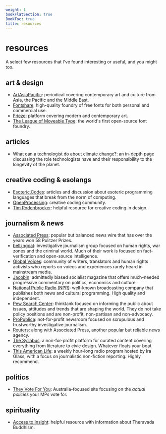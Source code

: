 ```yaml
---
weight: 1
bookFlatSection: true
BookToc: true
title: resources
---
```


# resources

A select few resources that I've found interesting or useful, and you might too.

## art & design

- [ArtAsiaPacific](https://artasiapacific.com/): periodical covering contemporary art and culture from Asia, the Pacific and the Middle East.
- [Fontshare](https://www.fontshare.com/): high-quality foundry of free fonts for both personal and commercial use.
- [Frieze](https://www.frieze.com/): platform covering modern and contemporary art.
- [The League of Moveable Type](https://www.theleagueofmoveabletype.com/): the world's first open-source font foundry.

## articles

- [What can a technologist do about climate change?](https://worrydream.com/ClimateChange/): an in-depth page discussing the role technologists have and their responsibility to the longevity of the planet.

## creative coding & esolangs

- [Esoteric.Codes](https://esoteric.codes/): articles and discussion about esoteric programming languages that break from the norm of computing.
- [OpenProcessing](https://openprocessing.org/): creative coding community.
- [Tim Rodenbroeker](https://timrodenbroeker.de/): helpful resource for creative coding in design.

## journalism & news

- [Associated Press](https://apnews.com/): popular but balanced news wire that has over the years won 58 Pulitzer Prizes.
- [bell¿ngcat](https://www.bellingcat.com/): investigative journalism group focused on human rights, war zones and the criminal world. Much of their work is focused on fact-verification and open-source intelligence.
- [Global Voices](https://globalvoices.org/): community of writers, translators and human rights activists who reports on voiecs and experiences rarely heard in mainstream media.
- [Jacobin](https://jacobin.com/): admittedly biased socialist magazine that offers much-needed progressive commentary on politics, economics and culture.
- [National Public Radio (NPR)](https://www.npr.org/): well-known broadcasting company that publishes both news and cultural programming. High quality and independent.
- [Pew Search Center](https://www.pewresearch.org/): thinktank focused on informing the public about issues, attitudes and trends that are shaping the world. They do not take policy positions and are non-profit, non-partisan and non-advocacy.
- [ProPublica](https://www.propublica.org/): not-for-profit newsroom focused on scrupulous and trustworthy investigative journalism.
- [Reuters](https://www.reuters.com/): along with Associated Press, another popular but reliable news agency.
- [The Syllabus](https://www.the-syllabus.com/): a non-for-profit platform for curated content covering everything from literature to civic design. Whatever floats your boat.
- [This American Life](https://www.thisamericanlife.org/): a weekly hour-long radio program hosted by Ira Glass, with a focus on journalistic non-fiction reporting. Highly recommend.


## politics

- [They Vote For You](https://theyvoteforyou.org.au/): Australia-focused site focusing on the *actual policies* your MPs vote for.

## spirituality

- [Access to Insight](https://accesstoinsight.org/): helpful resource with information about Theravada Buddhism.